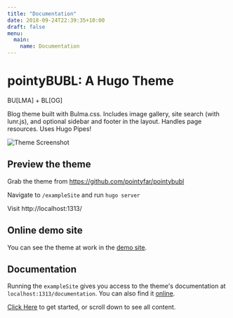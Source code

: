 ```yaml
---
title: "Documentation"
date: 2018-09-24T22:39:35+10:00
draft: false
menu:
  main:
    name: Documentation
---
```


# pointyBUBL: A Hugo Theme 
BU[LMA] + BL[OG]

Blog theme built with Bulma.css. Includes image gallery, site search (with lunr.js), and optional sidebar and footer in the layout. Handles page resources. Uses Hugo Pipes!

![Theme Screenshot](https://github.com/pointyfar/pointybubl/blob/master/images/screenshot.png)

## Preview the theme

Grab the theme from https://github.com/pointyfar/pointybubl

Navigate to `/exampleSite` and run `hugo server`

Visit http://localhost:1313/ 

## Online demo site 

You can see the theme at work in the [demo site](#). 

## Documentation 

Running the `exampleSite` gives you access to the theme's documentation at `localhost:1313/documentation`. You can also find it [online](#).

[Click Here](./installing/) to get started, or scroll down to see all content.